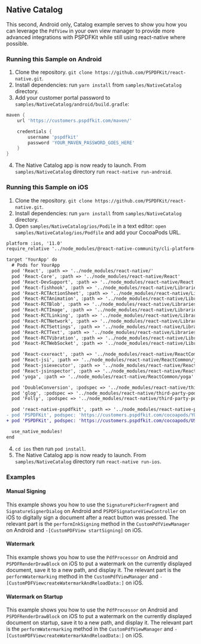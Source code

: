 ## Native Catalog

This second, Android only, Catalog example serves to show you how you can leverage the `PdfView` in your own view manager to provide more advanced integrations with PSPDFKit while still using react-native where possible.

### Running this Sample on Android

1. Clone the repository. `git clone https://github.com/PSPDFKit/react-native.git`.
2. Install dependencies: run `yarn install` from `samples/NativeCatalog` directory.
3. Add your customer portal password to `samples/NativeCatalog/android/build.gradle`:

```groovy
maven {
    url 'https://customers.pspdfkit.com/maven/'

    credentials {
        username 'pspdfkit'
        password 'YOUR_MAVEN_PASSWORD_GOES_HERE'
    }
}
```

4. The Native Catalog app is now ready to launch. From `samples/NativeCatalog` directory run `react-native run-android`.

### Running this Sample on iOS

1. Clone the repository. `git clone https://github.com/PSPDFKit/react-native.git`.
2. Install dependencies: run `yarn install` from `samples/NativeCatalog` directory.
3. Open `samples/NativeCatalog/ios/Podile` in a text editor: `open samples/NativeCatalog/ios/Podfile` and add your CocoaPods URL.

```diff
platform :ios, '11.0'
require_relative '../node_modules/@react-native-community/cli-platform-ios/native_modules'

target 'YourApp' do
  # Pods for YourApp
  pod 'React', :path => '../node_modules/react-native/'
  pod 'React-Core', :path => '../node_modules/react-native/React'
  pod 'React-DevSupport', :path => '../node_modules/react-native/React'
  pod 'React-fishhook', :path => '../node_modules/react-native/Libraries/fishhook'
  pod 'React-RCTActionSheet', :path => '../node_modules/react-native/Libraries/ActionSheetIOS'
  pod 'React-RCTAnimation', :path => '../node_modules/react-native/Libraries/NativeAnimation'
  pod 'React-RCTBlob', :path => '../node_modules/react-native/Libraries/Blob'
  pod 'React-RCTImage', :path => '../node_modules/react-native/Libraries/Image'
  pod 'React-RCTLinking', :path => '../node_modules/react-native/Libraries/LinkingIOS'
  pod 'React-RCTNetwork', :path => '../node_modules/react-native/Libraries/Network'
  pod 'React-RCTSettings', :path => '../node_modules/react-native/Libraries/Settings'
  pod 'React-RCTText', :path => '../node_modules/react-native/Libraries/Text'
  pod 'React-RCTVibration', :path => '../node_modules/react-native/Libraries/Vibration'
  pod 'React-RCTWebSocket', :path => '../node_modules/react-native/Libraries/WebSocket'

  pod 'React-cxxreact', :path => '../node_modules/react-native/ReactCommon/cxxreact'
  pod 'React-jsi', :path => '../node_modules/react-native/ReactCommon/jsi'
  pod 'React-jsiexecutor', :path => '../node_modules/react-native/ReactCommon/jsiexecutor'
  pod 'React-jsinspector', :path => '../node_modules/react-native/ReactCommon/jsinspector'
  pod 'yoga', :path => '../node_modules/react-native/ReactCommon/yoga'

  pod 'DoubleConversion', :podspec => '../node_modules/react-native/third-party-podspecs/DoubleConversion.podspec'
  pod 'glog', :podspec => '../node_modules/react-native/third-party-podspecs/glog.podspec'
  pod 'Folly', :podspec => '../node_modules/react-native/third-party-podspecs/Folly.podspec'

  pod 'react-native-pspdfkit', :path => '../node_modules/react-native-pspdfkit'
- pod 'PSPDFKit', podspec: 'https://customers.pspdfkit.com/cocoapods/YOUR_COCOAPODS_KEY_GOES_HERE/pspdfkit/latest.podspec'
+ pod 'PSPDFKit', podspec: 'https://customers.pspdfkit.com/cocoapods/USE_YOUR_OWN_COCOAPODS_KEY/pspdfkit/latest.podspec'

  use_native_modules!
end
```

4. `cd ios` then run `pod install`.
5. The Native Catalog app is now ready to launch. From `samples/NativeCatalog` directory run `react-native run-ios`.

### Examples

#### Manual Signing

This example shows you how to use the `SignaturePickerFragment` and `SignatureSignerDialog` on Android and `PSPDFSignatureViewController` on iOS to digitally sign a document after a react button was pressed. The relevant part is the `performInkSigning` method in the `CustomPdfViewManager` on Android and `-[CustomPDFView startSigning]` on iOS.

#### Watermark

This example shows you how to use the `PdfProcessor` on Android and `PSPDFRenderDrawBlock` on iOS to put a watermark on the currently displayed document, save it to a new path, and display it. The relevant part is the `performWatermarking` method in the `CustomPdfViewManager` and `-[CustomPDFViewcreateWatermarkAndReloadData:]` on iOS.

#### Watermark on Startup

This example shows you how to use the `PdfProcessor` on Android and `PSPDFRenderDrawBlock` on iOS to put a watermark on the currently displayed document on startup, save it to a new path, and display it. The relevant part is the `performWatermarking` method in the `CustomPdfViewManager` and `-[CustomPDFViewcreateWatermarkAndReloadData:]` on iOS.
